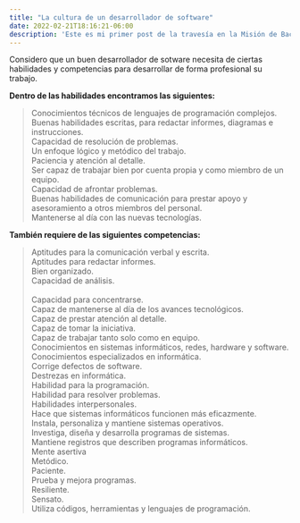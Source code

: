 ```yaml
---
title: "La cultura de un desarrollador de software"
date: 2022-02-21T18:16:21-06:00
description: 'Este es mi primer post de la travesía en la Misión de Backend con Node JS de Launch X.'
---
```


Considero que un buen desarrollador de sotware necesita de ciertas habilidades y competencias para desarrollar de forma profesional su trabajo.

**Dentro de las habilidades encontramos las siguientes:**

>
>Conocimientos técnicos de lenguajes de programación complejos.<br> 
>Buenas habilidades escritas, para redactar informes, diagramas e instrucciones. <br> 
>Capacidad de resolución de problemas. <br> 
>Un enfoque lógico y metódico del trabajo. <br> 
>Paciencia y atención al detalle. <br> 
>Ser capaz de trabajar bien por cuenta propia y como miembro de un equipo. <br> 
>Capacidad de afrontar problemas. <br> 
>Buenas habilidades de comunicación para prestar apoyo y asesoramiento a otros miembros del personal. <br> 
>Mantenerse al día con las nuevas tecnologías.<br> 
>

**También requiere de las siguientes competencias:**

>
>Aptitudes para la comunicación verbal y escrita. <br> 
>Aptitudes para redactar informes. <br> 
>Bien organizado. <br> 
>Capacidad de análisis.<br>  
>Capacidad para concentrarse. <br> 
>Capaz de mantenerse al día de los avances tecnológicos. <br> 
>Capaz de prestar atención al detalle. <br> 
>Capaz de tomar la iniciativa. <br> 
>Capaz de trabajar tanto solo como en equipo. <br> 
>Conocimientos en sistemas informáticos, redes, hardware y software. <br> 
>Conocimientos especializados en informática. <br> 
>Corrige defectos de software. <br> 
>Destrezas en informática. <br> 
>Habilidad para la programación. <br> 
>Habilidad para resolver problemas. <br> 
>Habilidades interpersonales. <br> 
>Hace que sistemas informáticos funcionen más eficazmente.  <br> 
>Instala, personaliza y mantiene sistemas operativos. <br> 
>Investiga, diseña y desarrolla programas de sistemas.  <br> 
>Mantiene registros que describen programas informáticos. <br> 
>Mente asertiva  <br> 
>Metódico.  <br> 
>Paciente.  <br> 
>Prueba y mejora programas.  <br> 
>Resiliente. <br> 
>Sensato. <br> 
>Utiliza códigos, herramientas y lenguajes de programación.  
>
